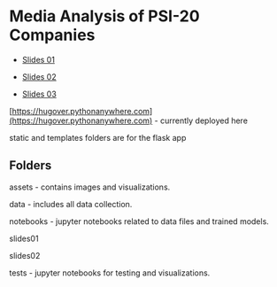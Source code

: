 # Media Analysis of PSI-20 Companies

- [Slides 01](https://hugoverissimo21.github.io/InfoMosaic-sandbox/slides01)

- [Slides 02](https://hugoverissimo21.github.io/InfoMosaic-sandbox/slides02)

- [Slides 03](https://hugoverissimo21.github.io/InfoMosaic-sandbox/slides03)

[https://hugover.pythonanywhere.com](https://hugover.pythonanywhere.com) - currently deployed here

static and templates folders are for the flask app

## Folders

assets - contains images and visualizations.

data - includes all data collection.

notebooks - jupyter notebooks related to data files and trained models.

slides01

slides02

tests - jupyter notebooks for testing and visualizations.

